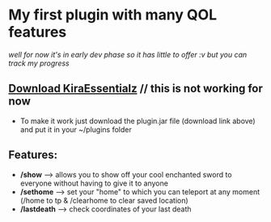 # My first plugin with many QOL features 
*well for now it's in early dev phase so it has little to offer :v but you can track my progress*

## [Download KiraEssentialz](https://github.com/Kir4R00t/KiraEssentialz/raw/master/target/KiraEssentialz-1.0.jar) // this is not working for now
- To make it work just download the plugin.jar file (download link above) and put it in your ~/plugins folder
## Features:
- **/show** --> allows you to show off your cool enchanted sword to everyone without having to give it to anyone
- **/sethome** --> set your "home" to which you can teleport at any moment (/home to tp & /clearhome to clear saved location)
- **/lastdeath** --> check coordinates of your last death